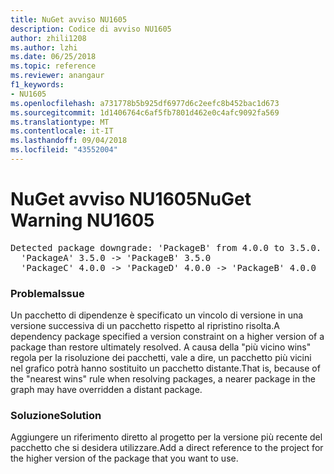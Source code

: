 ```yaml
---
title: NuGet avviso NU1605
description: Codice di avviso NU1605
author: zhili1208
ms.author: lzhi
ms.date: 06/25/2018
ms.topic: reference
ms.reviewer: anangaur
f1_keywords:
- NU1605
ms.openlocfilehash: a731778b5b925df6977d6c2eefc8b452bac1d673
ms.sourcegitcommit: 1d1406764c6af5fb7801d462e0c4afc9092fa569
ms.translationtype: MT
ms.contentlocale: it-IT
ms.lasthandoff: 09/04/2018
ms.locfileid: "43552004"
---
```

# <a name="nuget-warning-nu1605"></a><span data-ttu-id="808fa-103">NuGet avviso NU1605</span><span class="sxs-lookup"><span data-stu-id="808fa-103">NuGet Warning NU1605</span></span>

<pre>Detected package downgrade: 'PackageB' from 4.0.0 to 3.5.0. Reference the package directly from the project to select a different version.<br/>  'PackageA' 3.5.0 -> 'PackageB' 3.5.0<br/>  'PackageC' 4.0.0 -> 'PackageD' 4.0.0 -> 'PackageB' 4.0.0</pre>

### <a name="issue"></a><span data-ttu-id="808fa-104">Problema</span><span class="sxs-lookup"><span data-stu-id="808fa-104">Issue</span></span>
<span data-ttu-id="808fa-105">Un pacchetto di dipendenze è specificato un vincolo di versione in una versione successiva di un pacchetto rispetto al ripristino risolta.</span><span class="sxs-lookup"><span data-stu-id="808fa-105">A dependency package specified a version constraint on a higher version of a package than restore ultimately resolved.</span></span> <span data-ttu-id="808fa-106">A causa della "più vicino wins" regola per la risoluzione dei pacchetti, vale a dire, un pacchetto più vicini nel grafico potrà hanno sostituito un pacchetto distante.</span><span class="sxs-lookup"><span data-stu-id="808fa-106">That is, because of the "nearest wins" rule when resolving packages, a nearer package in the graph may have overridden a distant package.</span></span>

### <a name="solution"></a><span data-ttu-id="808fa-107">Soluzione</span><span class="sxs-lookup"><span data-stu-id="808fa-107">Solution</span></span>
<span data-ttu-id="808fa-108">Aggiungere un riferimento diretto al progetto per la versione più recente del pacchetto che si desidera utilizzare.</span><span class="sxs-lookup"><span data-stu-id="808fa-108">Add a direct reference to the project for the higher version of the package that you want to use.</span></span>